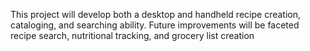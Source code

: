 This project will develop both a desktop and handheld recipe creation, cataloging, and searching ability. Future improvements will be faceted recipe search, nutritional tracking, and grocery list creation